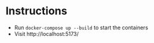 # Instructions

- Run `docker-compose up --build` to start the containers
- Visit http://localhost:5173/
